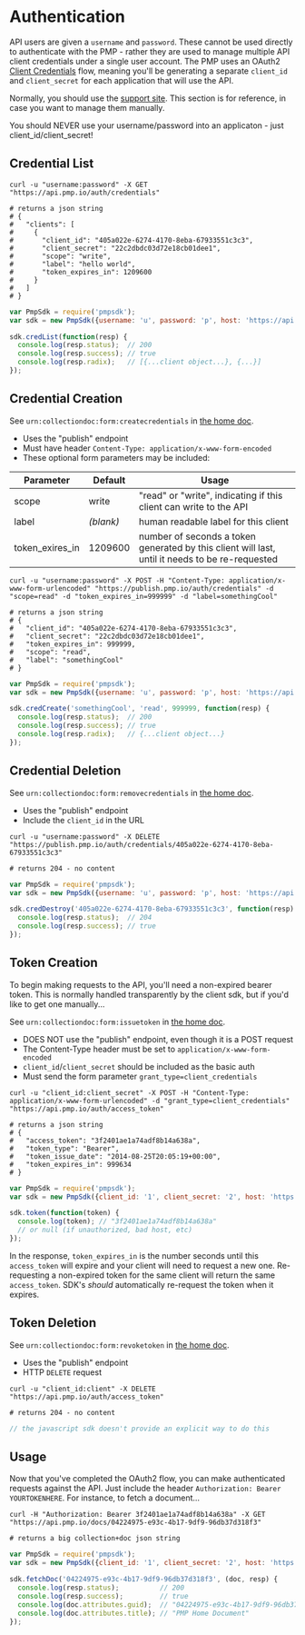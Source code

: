 # Authentication

API users are given a `username` and `password`.  These cannot be used directly to authenticate with the PMP - rather they are used to manage multiple API client credentials under a single user account.  The PMP uses an OAuth2 [Client Credentials](http://techblog.hybris.com/2012/07/09/oauth-the-client-credentials-flow/) flow, meaning you'll be generating a separate `client_id` and `client_secret` for each application that will use the API.

Normally, you should use the [support site](http://support.pmp.io/credentials).  This section is for reference, in case you want to manage them manually.

<div class="alert alert-warning">You should NEVER use your username/password into an applicaton - just client_id/client_secret!</div>

## Credential List

```shell
curl -u "username:password" -X GET "https://api.pmp.io/auth/credentials"

# returns a json string
# {
#   "clients": [
#     {
#       "client_id": "405a022e-6274-4170-8eba-67933551c3c3",
#       "client_secret": "22c2dbdc03d72e18cb01dee1",
#       "scope": "write",
#       "label": "hello world",
#       "token_expires_in": 1209600
#     }
#   ]
# }
```

```javascript
var PmpSdk = require('pmpsdk');
var sdk = new PmpSdk({username: 'u', password: 'p', host: 'https://api.pmp.io'});

sdk.credList(function(resp) {
  console.log(resp.status);  // 200
  console.log(resp.success); // true
  console.log(resp.radix);   // [{...client object...}, {...}]
});
```

## Credential Creation

See `urn:collectiondoc:form:createcredentials` in [the home doc](https://api.pmp.io).

* Uses the "publish" endpoint
* Must have header `Content-Type: application/x-www-form-encoded`
* These optional form parameters may be included:

Parameter       | Default   | Usage
--------------- | --------- | -----
scope           | write     | "read" or "write", indicating if this client can write to the API
label           | *(blank)* | human readable label for this client
token_exires_in | 1209600   | number of seconds a token generated by this client will last, until it needs to be re-requested

```shell
curl -u "username:password" -X POST -H "Content-Type: application/x-www-form-urlencoded" "https://publish.pmp.io/auth/credentials" -d "scope=read" -d "token_expires_in=999999" -d "label=somethingCool"

# returns a json string
# {
#   "client_id": "405a022e-6274-4170-8eba-67933551c3c3",
#   "client_secret": "22c2dbdc03d72e18cb01dee1",
#   "token_expires_in": 999999,
#   "scope": "read",
#   "label": "somethingCool"
# }
```

```javascript
var PmpSdk = require('pmpsdk');
var sdk = new PmpSdk({username: 'u', password: 'p', host: 'https://api.pmp.io'});

sdk.credCreate('somethingCool', 'read', 999999, function(resp) {
  console.log(resp.status);  // 200
  console.log(resp.success); // true
  console.log(resp.radix);   // {...client object...}
});
```

## Credential Deletion

See `urn:collectiondoc:form:removecredentials` in [the home doc](https://api.pmp.io).

* Uses the "publish" endpoint
* Include the `client_id` in the URL

```shell
curl -u "username:password" -X DELETE "https://publish.pmp.io/auth/credentials/405a022e-6274-4170-8eba-67933551c3c3"

# returns 204 - no content
```

```javascript
var PmpSdk = require('pmpsdk');
var sdk = new PmpSdk({username: 'u', password: 'p', host: 'https://api.pmp.io'});

sdk.credDestroy('405a022e-6274-4170-8eba-67933551c3c3', function(resp) {
  console.log(resp.status);  // 204
  console.log(resp.success); // true
});
```

## Token Creation

To begin making requests to the API, you'll need a non-expired bearer token.  This is normally handled transparently by the client sdk, but if you'd like to get one manually...

See `urn:collectiondoc:form:issuetoken` in [the home doc](https://api.pmp.io).

* DOES NOT use the "publish" endpoint, even though it is a POST request
* The Content-Type header must be set to `application/x-www-form-encoded`
* `client_id`/`client_secret` should be included as the basic auth
* Must send the form parameter `grant_type=client_credentials`

```shell
curl -u "client_id:client_secret" -X POST -H "Content-Type: application/x-www-form-urlencoded" -d "grant_type=client_credentials" "https://api.pmp.io/auth/access_token"

# returns a json string
# {
#   "access_token": "3f2401ae1a74adf8b14a638a",
#   "token_type": "Bearer",
#   "token_issue_date": "2014-08-25T20:05:19+00:00",
#   "token_expires_in": 999634
# }
```

```javascript
var PmpSdk = require('pmpsdk');
var sdk = new PmpSdk({client_id: '1', client_secret: '2', host: 'https://api.pmp.io'});

sdk.token(function(token) {
  console.log(token); // "3f2401ae1a74adf8b14a638a"
  // or null (if unauthorized, bad host, etc)
});
```

In the response, `token_expires_in` is the number seconds until this `access_token` will expire and your client will need to request a new one.  Re-requesting a non-expired token for the same client will return the same `access_token`.  SDK's *should* automatically re-request the token when it expires.

## Token Deletion

See `urn:collectiondoc:form:revoketoken` in [the home doc](https://api.pmp.io).

* Uses the "publish" endpoint
* HTTP `DELETE` request

```shell
curl -u "client_id:client" -X DELETE "https://api.pmp.io/auth/access_token"

# returns 204 - no content
```

```javascript
// the javascript sdk doesn't provide an explicit way to do this
```

## Usage

Now that you've completed the OAuth2 flow, you can make authenticated requests against the API.  Just include the header `Authorization: Bearer YOURTOKENHERE`.  For instance, to fetch a document...

```shell
curl -H "Authorization: Bearer 3f2401ae1a74adf8b14a638a" -X GET "https://api.pmp.io/docs/04224975-e93c-4b17-9df9-96db37d318f3"

# returns a big collection+doc json string
```

```javascript
var PmpSdk = require('pmpsdk');
var sdk = new PmpSdk({client_id: '1', client_secret: '2', host: 'https://api.pmp.io'});

sdk.fetchDoc('04224975-e93c-4b17-9df9-96db37d318f3', (doc, resp) {
  console.log(resp.status);          // 200
  console.log(resp.success);         // true
  console.log(doc.attributes.guid);  // "04224975-e93c-4b17-9df9-96db37d318f3"
  console.log(doc.attributes.title); // "PMP Home Document"
});
```
